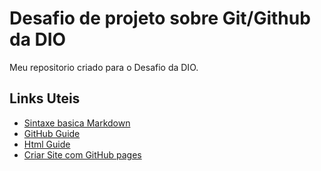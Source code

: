 # Desafio de projeto sobre Git/Github da DIO
Meu repositorio criado para o Desafio da DIO.

## Links Uteis
- [Sintaxe basica Markdown](https://www.markdownguide.org/basic-syntax/)
- [GitHub Guide](https://docs.github.com/pt/get-started/quickstart/hello-world)
- [Html Guide](https://www.w3schools.com/html/)
- [Criar Site com GitHub pages](https://docs.github.com/pt/pages/getting-started-with-github-pages/creating-a-github-pages-site)
